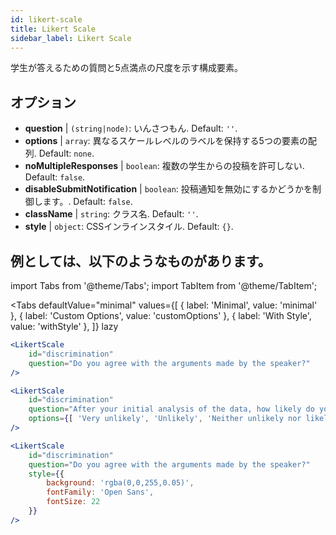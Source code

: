 ```yaml
---
id: likert-scale
title: Likert Scale
sidebar_label: Likert Scale
---
```


学生が答えるための質問と5点満点の尺度を示す構成要素。

## オプション

* __question__ | `(string|node)`: いんさつもん. Default: `''`.
* __options__ | `array`: 異なるスケールレベルのラベルを保持する5つの要素の配列. Default: `none`.
* __noMultipleResponses__ | `boolean`: 複数の学生からの投稿を許可しない. Default: `false`.
* __disableSubmitNotification__ | `boolean`: 投稿通知を無効にするかどうかを制御します。. Default: `false`.
* __className__ | `string`: クラス名. Default: `''`.
* __style__ | `object`: CSSインラインスタイル. Default: `{}`.


## 例としては、以下のようなものがあります。

import Tabs from '@theme/Tabs';
import TabItem from '@theme/TabItem';

<Tabs
    defaultValue="minimal"
    values={[
        { label: 'Minimal', value: 'minimal' },
        { label: 'Custom Options', value: 'customOptions' },
        { label: 'With Style', value: 'withStyle' },
    ]}
    lazy
>

<TabItem value="minimal">

```jsx live
<LikertScale 
    id="discrimination" 
    question="Do you agree with the arguments made by the speaker?" 
/>
```
</TabItem>

<TabItem value="customOptions">

```jsx live
<LikertScale 
    id="discrimination" 
    question="After your initial analysis of the data, how likely do you think it is that players are discriminated against by soccer referees because of their skin tone?" 
    options={[ 'Very unlikely', 'Unlikely', 'Neither unlikely nor likely', 'Likely', 'Very Likely']}
/>
```
</TabItem>

<TabItem value="withStyle">

```jsx live
<LikertScale 
    id="discrimination" 
    question="Do you agree with the arguments made by the speaker?" 
    style={{ 
        background: 'rgba(0,0,255,0.05)', 
        fontFamily: 'Open Sans', 
        fontSize: 22 
    }}
/>
```

</TabItem>

</Tabs>
